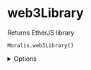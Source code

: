 # web3Library

Returns EtherJS library

`Moralis.web3Library()`

<details><summary>Options</summary><br/>
None
    
</details>
